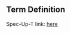 ## Term Definition

Spec-Up-T link: <a href='https://weboftrust.github.io/WOT-terms/docs/glossary/vlei-ecosystem-governance-framework'>here</a>
